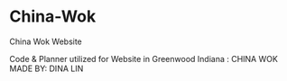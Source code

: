 # China-Wok
China Wok Website


Code & Planner utilized for Website in Greenwood Indiana : CHINA WOK
MADE BY: DINA LIN 